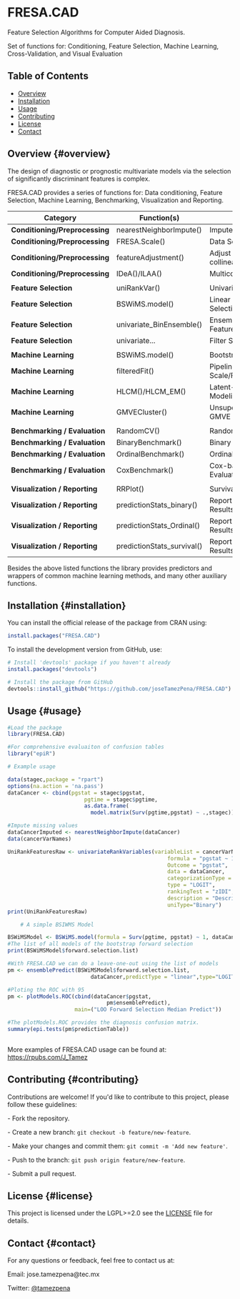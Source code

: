 # FRESA.CAD

Feature Selection Algorithms for Computer Aided Diagnosis.

Set of functions for: Conditioning, Feature Selection, Machine Learning, Cross-Validation, and Visual Evaluation

## Table of Contents

-   [Overview](#Overview)
-   [Installation](#installation)
-   [Usage](#usage)
-   [Contributing](#contributing)
-   [License](#license)
-   [Contact](#contact)

## Overview {#overview}

The design of diagnostic or prognostic multivariate models via the selection of significantly discriminant features is complex.

FRESA.CAD provides a series of functions for: Data conditioning, Feature Selection, Machine Learning, Benchmarking, Visualization and Reporting.


| Category                       | Function(s)                | Purpose                                   |
|---------------------|---------------------|------------------------------|
| **Conditioning/Preprocessing** | nearestNeighborImpute()    | Impute missing values                     |
| **Conditioning/Preprocessing** | FRESA.Scale()              | Data Scale/Normalization                  |
| **Conditioning/Preprocessing** | featureAdjustment()        | Adjust variables removing collinearity    |
| **Conditioning/Preprocessing** | IDeA()/ILAA()              | Multicollinearity Mitigation              |
|                                |                            |                                           |
| **Feature Selection**          | uniRankVar()               | Univariate Analysis                       |
| **Feature Selection**          | BSWiMS.model()             | Linear Model Subset Selection             |
| **Feature Selection**          | univariate_BinEnsemble()   | Ensemble Select Top Features              |
| **Feature Selection**          | univariate...              | Filter Select Top Features ...            |
|                                |                            |                                           |
| **Machine Learning**           | BSWiMS.model()             | Bootstrap Modeling                        |
| **Machine Learning**           | filteredFit()              | Pipeline ML: Scale/Filter/Transform/Learn |
| **Machine Learning**           | HLCM()/HLCM_EM()           | Latent-Class Based Modeling               |
| **Machine Learning**           | GMVECluster()              | Unsupervised Clustering via GMVE          |
|                                |                            |                                           |
| **Benchmarking / Evaluation**  | RandomCV()                 | Random Holdout Validation                 |
| **Benchmarking / Evaluation**  | BinaryBenchmark()          | Binary Model Evaluation                   |
| **Benchmarking / Evaluation**  | OrdinalBenchmark()         | Ordinal Model Evaluation                  |
| **Benchmarking / Evaluation**  | CoxBenchmark()             | Cox-based Model Evaluation                |
|                                |                            |                                           |
| **Visualization / Reporting**  | RRPlot()                   | Survival Model Evaluation                 |
| **Visualization / Reporting**  | predictionStats_binary()   | Report Cross Validation Results Binary    |
| **Visualization / Reporting**  | predictionStats_Ordinal()  | Report Cross Validation Results Ordinal   |
| **Visualization / Reporting**  | predictionStats_survival() | Report Cross Validation Results Survival  |


Besides the above listed functions the library provides predictors and wrappers of common machine learning methods, and many other auxiliary functions.

## Installation {#installation}

You can install the official release of the package from CRAN using:

``` r
install.packages("FRESA.CAD")
```

To install the development version from GitHub, use:

``` r
# Install 'devtools' package if you haven't already
install.packages("devtools")

# Install the package from GitHub
devtools::install_github("https://github.com/joseTamezPena/FRESA.CAD")
```

## Usage {#usage}

``` r
#Load the package
library(FRESA.CAD)

#For comprehensive evaluaiton of confusion tables
library("epiR")

# Example usage

data(stagec,package = "rpart")
options(na.action = 'na.pass')
dataCancer <- cbind(pgstat = stagec$pgstat,
                        pgtime = stagec$pgtime,
                        as.data.frame(
                          model.matrix(Surv(pgtime,pgstat) ~ .,stagec))[-1])

#Impute missing values
dataCancerImputed <- nearestNeighborImpute(dataCancer)
data(cancerVarNames)

UniRankFeaturesRaw <- univariateRankVariables(variableList = cancerVarNames,
                                                  formula = "pgstat ~ 1+pgtime",
                                                  Outcome = "pgstat",
                                                  data = dataCancer, 
                                                  categorizationType = "Raw", 
                                                  type = "LOGIT", 
                                                  rankingTest = "zIDI",
                                                  description = "Description",
                                                  uniType="Binary")
print(UniRankFeaturesRaw)

    # A simple BSIWMS Model

BSWiMSModel <- BSWiMS.model(formula = Surv(pgtime, pgstat) ~ 1, dataCancerImputed)
#The list of all models of the bootstrap forward selection 
print(BSWiMSModel$forward.selection.list)

#With FRESA.CAD we can do a leave-one-out using the list of models
pm <- ensemblePredict(BSWiMSModel$forward.selection.list,
                          dataCancer,predictType = "linear",type="LOGIT",Outcome="pgstat")

#Ploting the ROC with 95
pm <- plotModels.ROC(cbind(dataCancer$pgstat,
                               pm$ensemblePredict),
                     main=("LOO Forward Selection Median Predict"))

#The plotModels.ROC provides the diagnosis confusion matrix.
summary(epi.tests(pm$predictionTable))
    
```

More examples of FRESA.CAD usage can be found at: <https://rpubs.com/J_Tamez>

## Contributing {#contributing}

Contributions are welcome! If you'd like to contribute to this project, please follow these guidelines:

\- Fork the repository.

\- Create a new branch: `git checkout -b feature/new-feature`.

\- Make your changes and commit them: `git commit -m 'Add new feature'`.

\- Push to the branch: `git push origin feature/new-feature`.

\- Submit a pull request.

## License {#license}

This project is licensed under the LGPL\>=2.0 see the [LICENSE](LICENSE) file for details.

## Contact {#contact}

For any questions or feedback, feel free to contact us at:

Email: jose.tamezpena\@tec.mx

Twitter: [\@tamezpena](https://twitter.com/jtamezpena)
